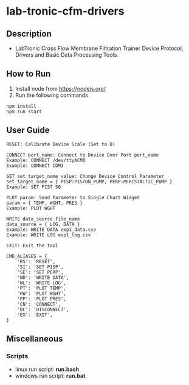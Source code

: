 # lab-tronic-cfm-drivers

## Description
- LabTronic Cross Flow Membrane Filtration Trainer Device Protocol, Drivers and Basic Data Processing Tools.

## How to Run
1. Install node from https://nodejs.org/
2. Run the following commands
```
npm install
npm run start
```

## User Guide
```
RESET: Calibrate Device Scale (Set to 0)

CONNECT port_name: Connect to Device Over Port port_name
Example: CONNECT /dev/ttyACM0
Example: CONNECT COM3

SET set_target_name value: Change Device Control Parameter
set_target_name = { PISP:PISTON_PUMP, PERP:PERISTALTIC_PUMP }
Example: SET PIST 50

PLOT param: Send Parameter to Single Chart Widget
param = { TEMP, WGHT, PRES }
Example: PLOT WGHT

WRITE data_source file_name
data_source = { LOG, DATA }
Example: WRITE DATA exp1_data.csv
Example: WRITE LOG exp1_log.csv

EXIT: Exit the tool

CMD_ALIASES = {
    'RS': 'RESET',
    'SI': 'SET PISP',
    'SE': 'SET PERP',
    'WD': 'WRITE DATA',
    'WL': 'WRITE LOG',
    'PT': 'PLOT TEMP',
    'PW': 'PLOT WGHT',
    'PP': 'PLOT PRES',
    'CN': 'CONNECT',
    'DC': 'DISCONNECT',
    'EX': 'EXIT',
}
```

## Miscellaneous
### Scripts
- linux run script: <b>run.bash</b>
- windows run script: <b>run.bat</b>
